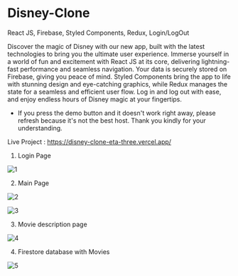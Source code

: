 # Disney-Clone
React JS, Firebase, Styled Components, Redux, Login/LogOut

Discover the magic of Disney with our new app, built with the latest technologies to bring you the ultimate user experience. Immerse yourself in a world of fun and excitement with React JS at its core, delivering lightning-fast performance and seamless navigation. Your data is securely stored on Firebase, giving you peace of mind. Styled Components bring the app to life with stunning design and eye-catching graphics, while Redux manages the state for a seamless and efficient user flow. Log in and log out with ease, and enjoy endless hours of Disney magic at your fingertips.

* If you press the demo button and it doesn't work right away, please refresh because it's not the best host. Thank you kindly for your understanding.

Live Project : https://disney-clone-eta-three.vercel.app/

1. Login Page

![1](https://user-images.githubusercontent.com/57075208/220948653-7c10e847-9433-4258-b971-8c5a9429a153.png)

2. Main Page

![2](https://user-images.githubusercontent.com/57075208/220948709-1ca1eb9c-92e8-4601-a5e3-ad0d920ded49.png)

![3](https://user-images.githubusercontent.com/57075208/220948738-6b5ebcfe-9a7a-44fc-96bf-6f7ddb295b38.png)

3. Movie description page

![4](https://user-images.githubusercontent.com/57075208/220948808-ad76ac83-7679-471e-bca3-60947a9c258b.png)

4. Firestore database with Movies

![5](https://user-images.githubusercontent.com/57075208/220949497-50891bdc-6cec-4649-9c23-6d662bade6b7.png)






